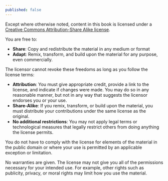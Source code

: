 ```yaml
---
published: false
---
```


Except where otherwise noted, content in this book is licensed under a [Creative Commons Attribution-Share Alike license](https://creativecommons.org/licenses/by-sa/4.0/).

You are free to:

 * **Share**:  Copy and redistribute the material in any medium or format
 * **Adapt**:  Remix, transform, and build upon the material for any purpose, even commercially.

The licensor cannot revoke these freedoms as long as you follow the license terms:

 * **Attribution**:  You must give appropriate credit, provide a link to the license, and indicate if changes were made. You may do so in any reasonable manner, but not in any way that suggests the licensor endorses you or your use.
 * **Share-Alike**:  If you remix, transform, or build upon the material, you must distribute your contributions under the same license as the original.
 * **No additional restrictions**:  You may not apply legal terms or technological measures that legally restrict others from doing anything the license permits.

You do not have to comply with the license for elements of the material in the public domain or where your use is permitted by an applicable exception or limitation.

No warranties are given. The license may not give you all of the permissions necessary for your intended use. For example, other rights such as publicity, privacy, or moral rights may limit how you use the material.

